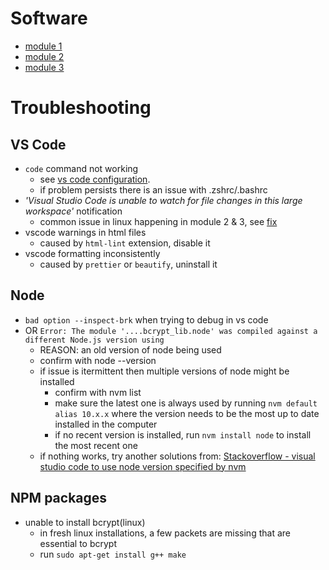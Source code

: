 # Software

- [module 1](./module-1.md)
- [module 2](./module-2.md)
- [module 3](./module-3.md)

#  Troubleshooting

## VS Code

- `code` command not working
  - see [vs code configuration](./module-1.md).
  - if problem persists there is an issue with .zshrc/.bashrc
- *'Visual Studio Code is unable to watch for file changes in this large workspace'* notification
  - common issue in linux happening in module 2 & 3, see [fix](https://code.visualstudio.com/docs/setup/linux#_visual-studio-code-is-unable-to-watch-for-file-changes-in-this-large-workspace-error-enospc)
- vscode warnings in html files
  - caused by `html-lint` extension, disable it
- vscode formatting inconsistently
  - caused by `prettier` or `beautify`, uninstall it

## Node

- `bad option --inspect-brk` when trying to debug in vs code
- OR `Error: The module '....bcrypt_lib.node' was compiled against a different Node.js version using`
  - REASON: an old version of node being used
  - confirm with node --version
  - if issue is itermittent then multiple versions of node might be installed
    - confirm with nvm list
    - make sure the latest one is always used by running `nvm default alias 10.x.x` where the version needs to be the most up to date installed in the computer
    - if no recent version is installed, run `nvm install node` to install the most recent one
  - if nothing works, try another solutions from: [Stackoverflow - visual studio code to use node version specified by nvm](https://stackoverflow.com/questions/44700432/visual-studio-code-to-use-node-version-specified-by-nvm)

## NPM packages

- unable to install bcrypt(linux)
  - in fresh linux installations, a few packets are missing that are essential to bcrypt
  - run `sudo apt-get install g++ make`
